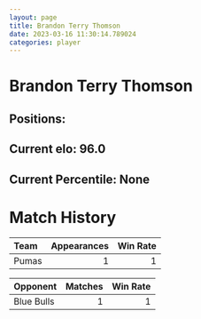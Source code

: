 ```yaml
---  
layout: page  
title: Brandon Terry Thomson  
date: 2023-03-16 11:30:14.789024  
categories: player  
---
```

# Brandon Terry Thomson

## Positions: 

## Current elo: 96.0

## Current Percentile: None

# Match History


| Team   |   Appearances |   Win Rate |
|:-------|--------------:|-----------:|
| Pumas  |             1 |          1 |

| Opponent   |   Matches |   Win Rate |
|:-----------|----------:|-----------:|
| Blue Bulls |         1 |          1 |
